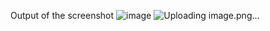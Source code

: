 Output of the screenshot
![image](https://github.com/user-attachments/assets/4d8c1cba-d44e-476b-8448-42ee02be78a2)
![Uploading image.png…]()
